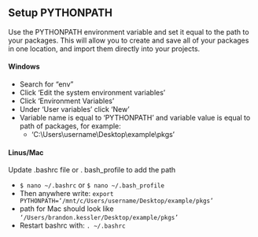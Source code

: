 
## Setup PYTHONPATH
Use the PYTHONPATH environment variable and set it equal to the path to your packages. This will allow you to create and save all of your packages in one location, and import them directly into your projects.

#### Windows
* Search for “env”
* Click ‘Edit the system environment variables’
* Click ‘Environment Variables’
* Under ‘User variables’ click ‘New’
* Variable name is equal to ‘PYTHONPATH’ and variable value is equal to path of packages, for example:
	* ‘C:\Users\username\Desktop\example\pkgs’

#### Linus/Mac
Update .bashrc file or . bash_profile to add the path
* `$ nano ~/.bashrc` or `$ nano ~/.bash_profile`
* Then anywhere write: `export PYTHONPATH=‘/mnt/c/Users/username/Desktop/example/pkgs’`
* path for Mac should look like `‘/Users/brandon.kessler/Desktop/example/pkgs’`
* Restart bashrc with: `. ~/.bashrc`
